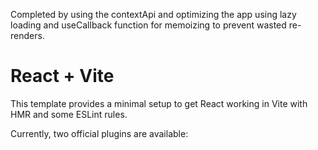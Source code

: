 Completed by using the contextApi and optimizing the app using lazy loading 
and useCallback function for memoizing to prevent wasted re-renders.

# React + Vite

This template provides a minimal setup to get React working in Vite with HMR and some ESLint rules.

Currently, two official plugins are available:
